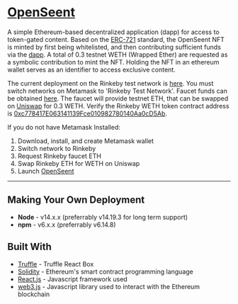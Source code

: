 # [OpenSeent](https://openseent-v1.web.app/)

A simple Ethereum-based decentralized application (dapp) for access to token-gated content. Based on the [ERC-721](https://erc721.org) standard, the OpenSeent NFT is minted by first being whitelisted, and then contributing sufficient funds via the [dapp](https://openseent-v1.web.app/). A total of 0.3 testnet WETH (Wrapped Ether) are requested as a symbolic contribution to mint the NFT. Holding the NFT in an ethereum wallet serves as an identifier to access exclusive content. 

The current deployment on the Rinkeby test network is [here](https://rinkeby.etherscan.io/address/0x366818253baf43B6F0A9c64A10d2550af0986fA5). You must switch networks on Metamask to 'Rinkeby Test Network'. Faucet funds can be obtained [here](https://faucet.rinkeby.io/). The faucet will provide testnet ETH, that can be swapped on [Uniswap](https://uniswap.org) for 0.3 WETH. Verify the Rinkeby WETH token contract address is [0xc778417E063141139Fce010982780140Aa0cD5Ab](https://rinkeby.etherscan.io/address/0xc778417E063141139Fce010982780140Aa0cD5Ab). 

If you do not have Metamask Installed:

1. Download, install, and create Metamask wallet
2. Switch network to Rinkeby
2. Request Rinkeby faucet ETH
3. Swap Rinkeby ETH for WETH on Uniswap
4. Launch [OpenSeent](https://openseent-v1.web.app/)

---

## Making Your Own Deployment

* **Node** - v14.x.x (preferrably v14.19.3 for long term support)
* **npm** - v6.x.x (preferrably v6.14.8)

## Built With

* [Truffle](https://www.trufflesuite.com/boxes/react) - Truffle React Box
* [Solidity](https://solidity.readthedocs.io/en/v0.5.3/) - Ethereum's smart contract programming language
* [React.js](https://reactjs.org/) - Javascript framework used
* [web3.js](https://github.com/ethereum/web3.js/) - Javascript library used to interact with the Ethereum blockchain
